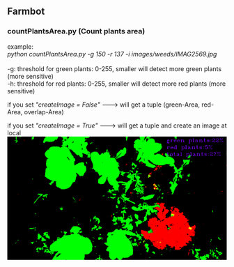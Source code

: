 Farmbot<br />
---
### countPlantsArea.py (Count plants area) <br />
example: <br />
*python countPlantsArea.py -g 150 -r 137 -i images/weeds/IMAG2569.jpg* 
<br /><br />
-g: threshold for green plants: 0-255, smaller will detect more green plants (more sensitive) <br />
-h: threshold for red plants: 0-255, smaller will detect more red plants (more sensitive) <br />

if you set *"createImage = False"*  ---> will get a tuple (green-Area, red-Area, overlap-Area)<br />

if you set *"createImage = True"*  ---> will get a tuple and create an image at local <br />
![alt tag](https://github.com/ch-tseng/farmbot/blob/master/output.png)

